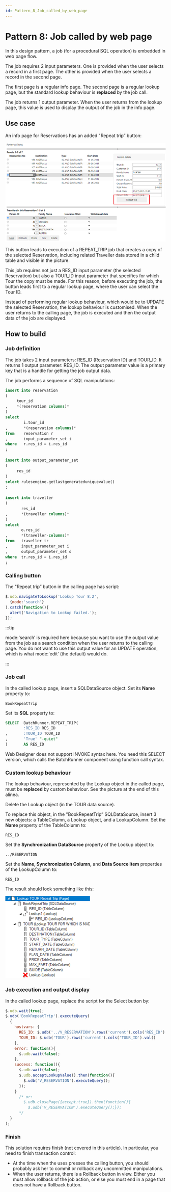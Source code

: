 ```yaml
---
id: Pattern_8_Job_called_by_web_page
---
```


# Pattern 8: Job called by web page

In this design pattern, a job (for a procedural SQL operation) is embedded in web page flow.

The job requires 2 input parameters. One is provided when the user selects a record in a first page. The other is provided when the user selects a record in the second page.

The first page is a regular info page. The second page is a regular lookup page, but the standard lookup behaviour is **replaced** by the job call.

The job returns 1 output parameter. When the user returns from the lookup page, this value is used to display the output of the job in the info page.

## Use case

An info page for Reservations has an added "Repeat trip” button:

![](./assets/b9535e01-97e4-4098-b7fe-dbeb5c15bd29.png)

This button leads to execution of a REPEAT_TRIP job that creates a copy of the selected Reservation, including related Traveller data stored in a child table and visible in the picture.

This job requires not just a RES_ID input parameter (the selected Reservation) but also a TOUR_ID input parameter that specifies for which Tour the copy must be made. For this reason, before executing the job, the button leads first to a regular lookup page, where the user can select the Tour ID.

Instead of performing regular lookup behaviour, which would be to UPDATE the selected Reservation, the lookup behaviour is customised. When the user returns to the calling page, the job is executed and then the output data of the job are displayed.

## How to build

### Job definition

The job takes 2 input parameters: RES_ID (Reservation ID) and TOUR_ID. It returns 1 output parameter: RES_ID. The output parameter value is a primary key that is a handle for getting the job output data.

The job performs a sequence of SQL manipulations:

```sql
insert into reservation
(
     tour_id
,    *(reservation columns)*
)
select
        i.tour_id
,       *(reservation columns)*
from    reservation r
,       input_parameter_set i
where   r.res_id = i.res_id
;

insert into output_parameter_set
(
     res_id
)
select rulesengine.getlastgenerateduniquevalue()
;

insert into traveller
(
       res_id
,      *(traveller columns)*
)
select
       o.res_id
,      *(traveller-columns)*
from   traveller tr
,      input_parameter_set i
,      output_parameter_set o
where  tr.res_id = i.res_id
;
```

### Calling button

The "Repeat trip” button in the calling page has script:

```js
$.udb.navigateToLookup('Lookup Tour 8.2',
  {mode:'search'}
).catch(function(){
  alert('Navigation to Lookup failed.');
});
```


:::tip

mode:'search’ is required here because you want to use the output value from the job as a search condition when the user returns to the calling page. You do not want to use this output value for an UPDATE operation, which is what mode:'edit’ (the default) would do.

:::

### Job call

In the called lookup page, insert a SQLDataSource object. Set its **Name** property to:

```
BookRepeatTrip
```

Set its **SQL** property to:

```sql
SELECT  BatchRunner.REPEAT_TRIP(
        :RES_ID RES_ID
,       :TOUR_ID TOUR_ID
,       'True' "-quiet"
)       AS RES_ID
```

Web Designer does not support INVOKE syntax here. You need this SELECT version, which calls the BatchRunner component using function call syntax.

### Custom lookup behaviour

The lookup behaviour, represented by the Lookup object in the called page, must be **replaced** by custom behaviour. See the picture at the end of this alinea.

Delete the Lookup object (in the TOUR data source).

To replace this object, in the "BookRepeatTrip” SQLDataSource, insert 3 new objects: a TableColumn, a Lookup object, and a LookupColumn. Set the **Name** property of the TableColumn to:

```
RES_ID
```

Set the **Synchronization DataSource** property of the Lookup object to:

```
../RESERVATION
```

Set the **Name, Synchronization Column,** and **Data Source Item** properties of the LookupColumn to:

```
RES_ID
```

The result should look something like this:

![](./assets/06e2cce6-b696-4bb2-bd85-61f4238d1130.png)

### Job execution and output display

In the called lookup page, replace the script for the Select button by:

```js
$.udb.wait(true);
$.udb('BookRepeatTrip').executeQuery(
  {
    hostvars: {
      RES_ID: $.udb('../V_RESERVATION').rows('current').cols('RES_ID').val(),
      TOUR_ID: $.udb('TOUR').rows('current').cols('TOUR_ID').val()
    }, 
    error: function(){
      $.udb.wait(false);
    }, 
    success: function(){
      $.udb.wait(false);
      $.udb.acceptLookupValue().then(function(){
        $.udb('V_RESERVATION').executeQuery();
      });
	}
      /* or: 
	    $.udb.closePage({accept:true}).then(function(){
	      $.udb('V_RESERVATION').executeQuery();});
      */
  }
);
```

### Finish

This solution requires finish (not covered in this article). In particular, you need to finish transaction control:

- At the time when the uses presses the calling button, you should probably ask her to commit or rollback any uncommitted manipulations.
- When the user returns, there is a Rollback button in view. Either you must allow rollback of the job action, or else you must end in a page that does not have a Rollback button.